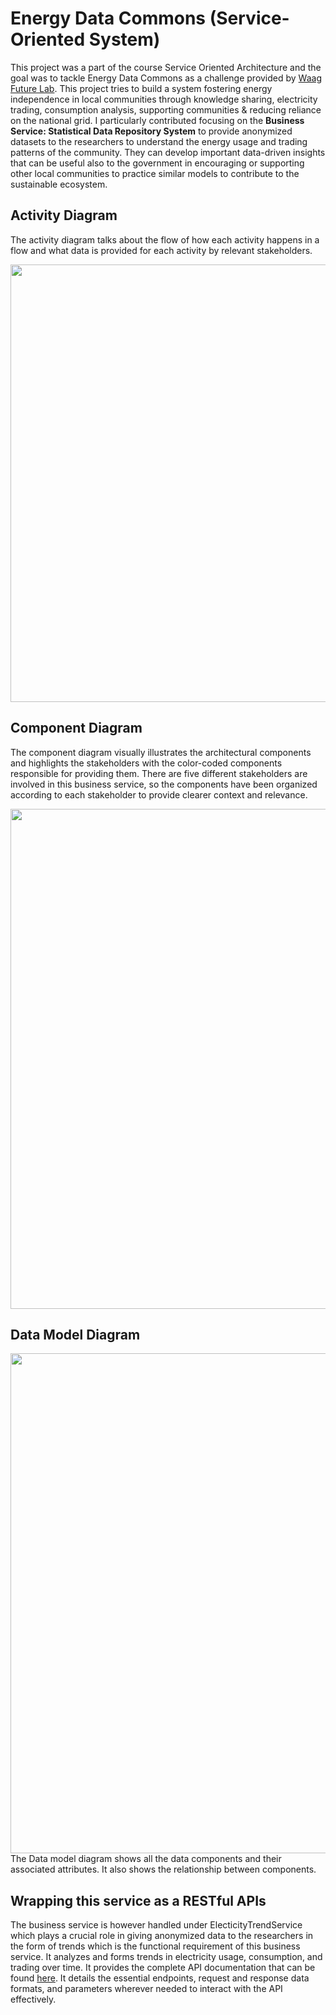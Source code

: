 # Energy Data Commons (Service-Oriented System)
This project was a part of the course Service Oriented Architecture and the goal was to tackle Energy Data Commons as a challenge provided by [Waag Future Lab](https://waag.org/en/).  This project tries to build a system fostering energy independence in local communities through knowledge sharing, electricity trading, consumption analysis, supporting communities & reducing reliance on the national grid. I particularly contributed focusing on the **Business Service: Statistical Data Repository System** to provide anonymized datasets to the researchers to understand the energy usage and trading patterns of the community. They can develop important data-driven insights that can be useful also to the government in encouraging or supporting other local communities to practice similar models to contribute to the sustainable ecosystem. 

## Activity Diagram
The activity diagram talks about the flow of how each activity happens in a flow and what data is provided for each activity by relevant stakeholders.

<img src = "https://raw.githubusercontent.com/Ichchhie/Energy-Data-Commons/main/Activity%20diagram.png" width="700"/>

## Component Diagram
The component diagram visually illustrates the architectural components and highlights the stakeholders with the color-coded components responsible for providing them. There are
five different stakeholders are involved in this business service, so the components have been organized according to each stakeholder to provide clearer context and relevance.

<img src = "https://raw.githubusercontent.com/Ichchhie/Energy-Data-Commons/main/Component%20Diagram.jpg" width="800"/>

## Data Model Diagram
<img src = "https://raw.githubusercontent.com/Ichchhie/Energy-Data-Commons/main/Data%20model.png" width="800"/>
The Data model diagram shows all the data components and their associated attributes. It also shows the relationship between components.


## Wrapping this service as a RESTful APIs
The business service is however handled under ElecticityTrendService which plays a crucial role in giving anonymized data to the researchers in the form of trends which is the functional requirement of this business service. It analyzes and forms trends in electricity usage, consumption, and trading over time. It provides the complete API documentation that can be found [here](https://github.com/Ichchhie/Energy-Data-Commons/blob/main/api-documentation.pdf). It details the essential endpoints, request and response data formats, and parameters wherever needed to interact with the API effectively.




